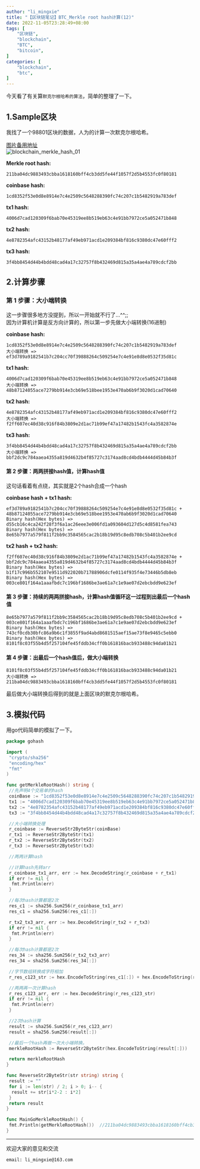 ```yaml
---
author: "li_mingxie"
title: "【区块链笔记】BTC_Merkle root hash计算(12)"
date: 2022-11-05T23:28:49+08:00
tags: [
    "区块链",
    "blockchain",
    "BTC",
    "bitcoin",
]
categories: [
    "blockchain",
    "btc",
]
---
```


今天看了有关算`默克尔根哈希的算法`，简单的整理了一下。  <!--more-->  
  
## 1.Sample区块

我找了一个98801区块的数据，人为的计算一次默克尔根哈希。

[图片备用地址](https://limingxie.github.io/images/blockchain/bitcoin/blockchain_merkle_hash_01.png)  
![blockchain_merkle_hash_01](https://mingxie-blog.oss-cn-beijing.aliyuncs.com/image/blockchain/bitcoin/blockchain_merkle_hash_01.png)  

**Merkle root hash:**  

    211ba04dc9883493cbba1618160bff4cb3dd5fe44f1057f2d5b4553fc0f80181

**coinbase hash:**  

    1cd8352f53e0d8e8914e7c4e2509c5648288390fc74c207c1b5482919a783def

**tx1 hash:**  

    4006d7cad120309f6bab70e45319ee8b519eb63c4e91bb7972ce5a052471b848

**tx2 hash:**  

    4e8782354afc43152b48177af49eb971acd1e209384bf816c9380dc47e60fff2

**tx3 hash:**  

    3f4bb8454d44b4bdd48cad4a17c32757f8b432469d815a35a4ae4a789cdcf2bb

## 2.计算步骤

### 第 1 步骤：大小端转换

这一步骤很多地方没提到，所以一开始就不行了...^^;;  
因为计算机计算是反方向计算的，所以第一步先做大小端转换(16进制)

**coinbase hash:**  

    1cd8352f53e0d8e8914e7c4e2509c5648288390fc74c207c1b5482919a783def  
    大小端转换 =>  
    ef3d789a9182541b7c204cc70f39888264c509254e7c4e91e8d8e0532f35d81c  

**tx1 hash:**  

    4006d7cad120309f6bab70e45319ee8b519eb63c4e91bb7972ce5a052471b848  
    大小端转换 =>  
    48b87124055ace7279bb914e3cb69e518bee1953e470ab6b9f3020d1cad70640  

**tx2 hash:**  

    4e8782354afc43152b48177af49eb971acd1e209384bf816c9380dc47e60fff2  
    大小端转换 =>  
    f2ff607ec40d38c916f84b3809e2d1ac71b99ef47a17482b1543fc4a3582874e  

**tx3 hash:**  

    3f4bb8454d44b4bdd48cad4a17c32757f8b432469d815a35a4ae4a789cdcf2bb  
    大小端转换 =>  
    bbf2dc9c784aaea4355a819d4632b4f85727c3174aad8cd4bdb4444d45b84b3f  

#### 第 2 步骤：两两拼接hash值，计算hash值

这句话看着有点绕，其实就是2个hash合成一个hash  

**coinbase hash + tx1 hash:**  

    ef3d789a9182541b7c204cc70f39888264c509254e7c4e91e8d8e0532f35d81c + 48b87124055ace7279bb914e3cb69e518bee1953e470ab6b9f3020d1cad70640  
    Binary hash(Hex bytes) =>  
    d55cb16c4ca242f28f3f6a1ac26eee3e006fd1a093604d127d5c4d8581fea743  
    Binary hash(Hex bytes) =>  
    8e65b7977a579f811f2bb9c3584565cac2b18b19d95c8edb708c5b401b2ee9cd  

**tx2 hash + tx2 hash:**  

    f2ff607ec40d38c916f84b3809e2d1ac71b99ef47a17482b1543fc4a3582874e + bbf2dc9c784aaea4355a819d4632b4f85727c3174aad8cd4bdb4444d45b84b3f  
    Binary hash(Hex bytes) =>  
    b1f17c996b552107e9511d922020b71788906dcfe0114f935f4e73446b5db8eb  
    Binary hash(Hex bytes) =>  
    003ce801f164a1aaafbdc7c196bf1686be3ae61a7c1e9ae07d2ebcbdd9e623ef  

#### 第 3 步骤：持续的两两拼接hash，计算hash值循环这一过程到出最后一个hash值

    8e65b7977a579f811f2bb9c3584565cac2b18b19d95c8edb708c5b401b2ee9cd + 003ce801f164a1aaafbdc7c196bf1686be3ae61a7c1e9ae07d2ebcbdd9e623ef  
    Binary hash(Hex bytes) =>  
    743cf0cdb30bfc86a9b6c1f3855f9ad4abd8681515aef15ae73f8e9465c5ebb0  
    Binary hash(Hex bytes) =>  
    8101f8c03f55b4d5f257104fe45fddb34cff0b161816bacb933488c94da01b21  

#### 第 4 步骤：出最后一个hash值后，做大小端转换

    8101f8c03f55b4d5f257104fe45fddb34cff0b161816bacb933488c94da01b21  
    大小端转换 =>  
    211ba04dc9883493cbba1618160bff4cb3dd5fe44f1057f2d5b4553fc0f80181

最后做大小端转换后得到的就是上面区块的默克尔根哈希。

## 3.模拟代码

用go代码简单的模拟了一下。

```go
package gohash

import (
 "crypto/sha256"
 "encoding/hex"
 "fmt"
)

func getMerkleRootHash() string {
 //先声明4个交易单的hash
 coinBase := "1cd8352f53e0d8e8914e7c4e2509c5648288390fc74c207c1b5482919a783def"
 tx1 := "4006d7cad120309f6bab70e45319ee8b519eb63c4e91bb7972ce5a052471b848"
 tx2 := "4e8782354afc43152b48177af49eb971acd1e209384bf816c9380dc47e60fff2"
 tx3 := "3f4bb8454d44b4bdd48cad4a17c32757f8b432469d815a35a4ae4a789cdcf2bb"

 //大小端转换处理
 r_coinbase := ReverseStr2ByteStr(coinBase)
 r_tx1 := ReverseStr2ByteStr(tx1)
 r_tx2 := ReverseStr2ByteStr(tx2)
 r_tx3 := ReverseStr2ByteStr(tx3)

 //两两计算hash

 //计算hash先转arr
 r_coinbase_tx1_arr, err := hex.DecodeString(r_coinbase + r_tx1)
 if err != nil {
  fmt.Println(err)
 }

 //每次hash计算都是2次
 res_c1 := sha256.Sum256(r_coinbase_tx1_arr)
 res_c1 = sha256.Sum256(res_c1[:])

 r_tx2_tx3_arr, err := hex.DecodeString(r_tx2 + r_tx3)
 if err != nil {
  fmt.Println(err)
 }

 //每次hash计算都是2次
 res_34 := sha256.Sum256(r_tx2_tx3_arr)
 res_34 = sha256.Sum256(res_34[:])

 //字节数组转换成字符相加
 r_res_c123_str := hex.EncodeToString(res_c1[:]) + hex.EncodeToString(res_34[:])

 //两两再一次计算hash
 r_res_c123_arr, err := hex.DecodeString(r_res_c123_str)
 if err != nil {
  fmt.Println(err)
 }

 //2次hash计算
 result := sha256.Sum256(r_res_c123_arr)
 result = sha256.Sum256(result[:])

 //最后一个hash再做一次大小端转换。
 merkleRootHash := ReverseStr2ByteStr(hex.EncodeToString(result[:]))

 return merkleRootHash
}

func ReverseStr2ByteStr(str string) string {
 result := ""
 for i := len(str) / 2; i > 0; i-- {
  result += str[i*2-2 : i*2]
 }
 return result
}

func MainGoMerkleRootHash() {
 fmt.Println(getMerkleRootHash())  //211ba04dc9883493cbba1618160bff4cb3dd5fe44f1057f2d5b4553fc0f80181
}
```

----------------------------------------------
欢迎大家的意见和交流

`email: li_mingxie@163.com`
